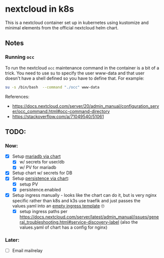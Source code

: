 # nextcloud in k8s

This is a nextcloud container set up in kubernetes using kustomize and minimal elements from the official nextcloud helm chart.

## Notes

### Running `occ`

To run the nextcloud `occ` maintenance command in the container is a bit of a trick. You need to use su to specify the user www-data and that user doesn't have a shell defined so you have to define that. For example:

```sh
su -s /bin/bash  --command "./occ" www-data
```

References:
- https://docs.nextcloud.com/server/20/admin_manual/configuration_server/occ_command.html#occ-command-directory
- https://stackoverflow.com/a/71049540/51061


## TODO:
### Now:
- [x] Setup [mariadb via chart](https://github.com/nextcloud/helm/blob/main/charts/nextcloud/README.md#database-configurations)
  - [x] w/ secrets for user/db 
  - [x] w/ PV for mariadb
- [x] Setup chart w/ secrets for DB
- [x] Setup [persistence via chart](https://github.com/nextcloud/helm/blob/main/charts/nextcloud/README.md#persistence-configurations):
  - [x] setup PV
  - [x] persistence.enabled
- [x] Setup ingress manually - looks like the chart can do it, but is very nginx specific rather than k8s and k3s use traefik and just passes the values.yaml into an [empty ingress template](https://github.com/nextcloud/helm/blob/main/charts/nextcloud/templates/ingress.yaml) 🙄
  - [x] setup ingress paths per https://docs.nextcloud.com/server/latest/admin_manual/issues/general_troubleshooting.html#service-discovery-label (also the values.yaml of chart has a config for nginx)

### Later:
- [ ] Email mailrelay
